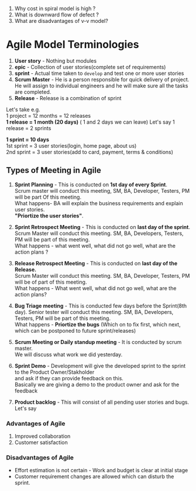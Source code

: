 1. Why cost in spiral model is high ?
2. What is downward flow of defect ?
3. What are disadvantages of v-v model?

# Agile Model Terminologies
1. **User story** - Nothing but modules  
2. **epic** - Collection of user stories(complete set of requirements)
3. **sprint** - Actual time taken to `develop` and test one or more user stories
4. **Scrum Master** - He is a person responsible for quick delivery of project.  
He will assign to individual engineers and he will make sure all the tasks are completed.
5. **Release** - Release is a combination of sprint

Let's take e.g.  
1 project = 12 months = 12 releases  
**1 release = 1 month (20 days)**  ( 1 and 2 days we can leave)
Let's say 1 release = 2 sprints

**1 sprint = 10 days**  
1st sprint = 3 user stories(login, home page, about us)  
2nd sprint = 3 user stories(add to card, payment, terms & conditions)

## Types of Meeting in Agile
1. **Sprint Planning** - This is conducted on **1st day of every Sprint**.  
 Scrum master will conduct this meeting,
SM, BA, Developer, Testers, PM will be part Of this meeting.  
What happens- BA will explain the business requirements and explain user stories.  
**"Priortize the user stories"**.

2. **Sprint Retrospect Meeting** - This is conducted on **last day of the sprint**.  
Scrum Master will conduct this meeting. SM, BA, Developers, Testers, PM will be part of this meeting.  
What happens - what went well, what did not go well, what are the action plans ?

3. **Release Retrospect Meeting** - This is conducted on **last day of the Release.**  
Scrum Master will conduct this meeting. SM, BA, Developer, Testers, PM will be of part of this meeting.  
What happens - What went well, what did not go well, what are the action plans?

4. **Bug Triage meeting** - This is conducted few days before the Sprint(8th day).
Senior tester will conduct this meeting.
SM, BA, Developers, Testers, PM will be part of this meeting.  
What happens - **Priortize the bugs** (Which on to fix first, which next, which can be postponed to future sprint/releases)

5. **Scrum Meeting or Daily standup meeting** - It is conducted by scrum master.  
We will discuss what work we did yesterday.

6. **Sprint Demo** - Development will give the developed sprint to the sprint to the Product Owner/Stakholder  
and ask if they can provide feedback on this.  
Basically we are giving a demo to the product owner and ask for the feedback

7. **Product backlog** - This will consist of all pending user stories and bugs.
Let's say

### Advantages of Agile
1. Improved collaboration
2. Customer satisfaction

### Disadvantages of Agile
* Effort estimation is not certain - Work and budget is clear at initial stage
* Customer requirement changes are allowed which can disturb the sprint.